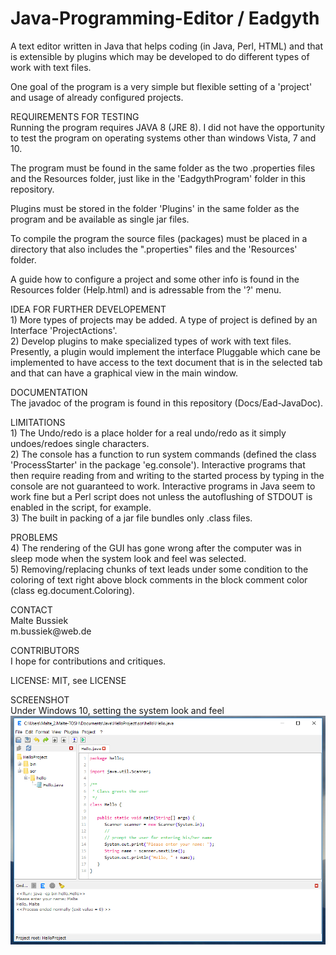 # Java-Programming-Editor / Eadgyth
A text editor written in Java that helps coding (in Java, Perl, HTML) and that is extensible
by plugins which may be developed to do different types of work with text files.
<p>
One goal of the program is a very simple but flexible setting of a 'project' and
usage of already configured projects.
<p>
REQUIREMENTS FOR TESTING <br>
Running the program requires JAVA 8 (JRE 8). I did not have the opportunity to test
the program on operating systems other than windows Vista, 7 and 10.<p>
The program must be found in the same folder as the two .properties files and the Resources
folder, just like in the 'EadgythProgram' folder in this repository.<p>
Plugins must be stored in the folder 'Plugins' in the same folder as the program and be available
as single jar files.<p>
To compile the program the source files (packages) must be placed in a directory that also
includes the ".properties" files and the 'Resources' folder.<p>
A guide how to configure a project and some other info is found in the Resources
folder (Help.html) and is adressable from the '?' menu. 
<p>
IDEA FOR FURTHER DEVELOPEMENT<br>
1) More types of projects may be added. A type of project is defined by an Interface
'ProjectActions'.<br>
2) Develop plugins to make specialized types of work with text files. Presently, a
plugin would implement the interface Pluggable which cane be implemented to have
access to the text document that is in the selected tab and that can have a graphical
view in the main window.
<p>
DOCUMENTATION <br>
The javadoc of the program is found in this repository (Docs/Ead-JavaDoc).
<p>
LIMITATIONS <br>
1) The Undo/redo is a place holder for a real undo/redo as it simply undoes/redoes single
characters.
<br>
2) The console has a function to run system commands (defined the class 'ProcessStarter'
in the package 'eg.console'). Interactive programs that then require reading from and
writing to the started process by typing in the console are not guaranteed to work.
Interactive programs in Java seem to work fine but a Perl script does not unless the
autoflushing of STDOUT is enabled in the script, for example.
<br>
3) The built in packing of a jar file bundles only .class files.
<br>
<p>
PROBLEMS <br>
4) The rendering of the GUI has gone wrong after the computer was in sleep mode when
the system look and feel was selected.
<br>
5) Removing/replacing chunks of text leads under some condition to the coloring of text 
right above block comments in the block comment color (class eg.document.Coloring).
<br>
<p>
CONTACT<br>
Malte Bussiek<br>
m.bussiek@web.de<br>
<p>
CONTRIBUTORS<br>
I hope for contributions and critiques.<br>
<p>
LICENSE: MIT, see LICENSE<br>
<p>
SCREENSHOT<br>
Under Windows 10, setting the system look and feel<br>
<img src="Screenshots/Windows10SystemLAF.png" width="600"/>

